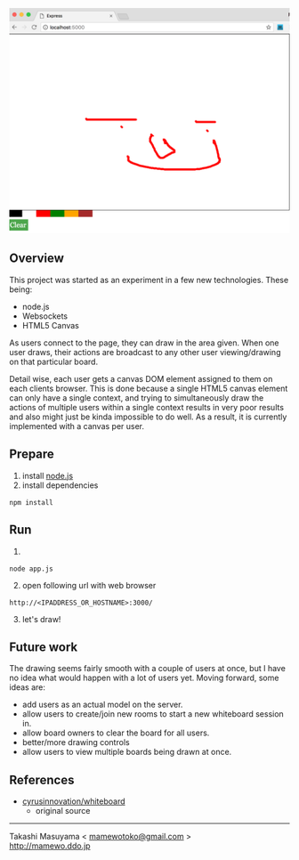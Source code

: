 ![Screenshot](image/whiteboard_screenshot.png)

Overview
--------

This project was started as an experiment in a few new technologies. These being:
  - node.js
  - Websockets
  - HTML5 Canvas

As users connect to the page, they can draw in the area given. When one user draws, their actions are broadcast to any other user viewing/drawing on that particular board.

Detail wise, each user gets a canvas DOM element assigned to them on each clients browser. This is done because a single HTML5 canvas element can only have a single context, and trying to simultaneously draw the actions of multiple users within a single context results in very poor results and also might just be kinda impossible to do well. As a result, it is currently implemented with a canvas per user.

Prepare
-------

1. install [node.js](https://nodejs.org/en/download/)
2. install dependencies

```
npm install
```

Run
----

1.
```
node app.js
```

2. open following url with web browser

```
http://<IPADDRESS_OR_HOSTNAME>:3000/
```

3. let's draw!


Future work
-----------

The drawing seems fairly smooth with a couple of users at once, but I have no idea what would happen with a lot of users yet. Moving forward, some ideas are:

  - add users as an actual model on the server.
  - allow users to create/join new rooms to start a new whiteboard session in.
  - allow board owners to clear the board for all users.
  - better/more drawing controls
  - allow users to view multiple boards being drawn at once.

References
----------

* [cyrusinnovation/whiteboard](https://github.com/cyrusinnovation/whiteboard)
  * original source

----
Takashi Masuyama < mamewotoko@gmail.com >  
http://mamewo.ddo.jp
